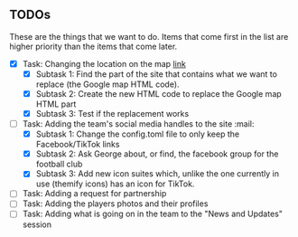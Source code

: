 ## TODOs

These are the things that we want to do. Items that come first in the list are higher priority than the items that come later.

- [x] Task: Changing the location on the map [link](https://www.openstreetmap.org/export/embed.html?layer=mapquest&marker=7.45768,-2.58421&bbox=-2.58,7.43,-2.59,7.47)
  - [x] Subtask 1:  Find the part of the site that contains what we want to replace (the Google map HTML code).
  - [x] Subtask 2: Create the new HTML code to replace the Google map HTML part
  - [x] Subtask 3: Test if the replacement works
- [ ] Task: Adding the team's social media handles to the site :mail:
  - [x] Subtask 1: Change the config.toml file to only keep the Facebook/TikTok links
  - [x] Subtask 2: Ask George about, or find, the facebook group for the football club
  - [x] Subtask 3: Add new icon suites which, unlike the one currently in use (themify icons) has an icon for TikTok.
- [ ] Task: Adding a request for partnership
- [ ] Task: Adding the players photos and their profiles 
- [ ] Task: Adding what is going on in the team to the "News and Updates" session
